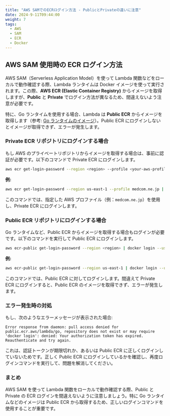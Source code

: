 ```yaml
---
title: "AWS SAMでのECRログイン方法 - PublicとPrivateの違いに注意"
date: 2024-9-11T09:44:00
weight: 7
tags:
  - AWS
  - SAM
  - ECR
  - Docker
---
```


## AWS SAM 使用時の ECR ログイン方法

AWS SAM（Serverless Application Model）を使って Lambda 関数などをローカルで動作確認する際、Lambda ランタイムは Docker イメージを使って実行されます。この際、**AWS ECR (Elastic Container Registry)** からイメージを取得しますが、**Public** と **Private** でログイン方法が異なるため、間違えないよう注意が必要です。

特に、Go ランタイムを使用する場合、Lambda は **Public ECR** からイメージを取得します（参考: [Go ランタイムのイメージ](https://gallery.ecr.aws/lambda/go)）。Public ECR にログインしないとイメージが取得できず、エラーが発生します。

### Private ECR リポジトリにログインする場合

もし AWS のプライベートリポジトリからイメージを取得する場合は、事前に認証が必要です。以下のコマンドで Private ECR にログインします。

```bash
aws ecr get-login-password --region <region> --profile <your-aws-profile> | docker login --username AWS --password-stdin <private-ecr-url>
```

**例:**

```bash
aws ecr get-login-password --region us-east-1 --profile medcom.ne.jp | docker login --username AWS --password-stdin 123456789012.dkr.ecr.us-east-1.amazonaws.com
```

このコマンドでは、指定した AWS プロファイル（例：`medcom.ne.jp`）を使用し、Private ECR にログインします。

### Public ECR リポジトリにログインする場合

Go ランタイムなど、Public ECR からイメージを取得する場合もログインが必要です。以下のコマンドを実行して Public ECR にログインします。

```bash
aws ecr-public get-login-password --region <region> | docker login --username AWS --password-stdin public.ecr.aws
```

**例:**

```bash
aws ecr-public get-login-password --region us-east-1 | docker login --username AWS --password-stdin public.ecr.aws
```

このコマンドでは、Public ECR に対してログインします。間違えて Private ECR にログインすると、Public ECR のイメージを取得できず、エラーが発生します。

### エラー発生時の対処

もし、次のようなエラーメッセージが表示された場合:

```
Error response from daemon: pull access denied for public.ecr.aws/lambda/go, repository does not exist or may require 'docker login': denied: Your authorization token has expired. Reauthenticate and try again.
```

これは、認証トークンが期限切れか、あるいは Public ECR に正しくログインしていないためです。正しく Public ECR にログインしているかを確認し、再度ログインコマンドを実行して、問題を解消してください。

### まとめ

AWS SAM を使って Lambda 関数をローカルで動作確認する際、Public と Private の ECR ログインを間違えないように注意しましょう。特に Go ランタイムなどのイメージは Public ECR から取得するため、正しいログインコマンドを使用することが重要です。
